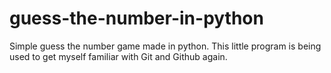 # guess-the-number-in-python
Simple guess the number game made in python. 
This little program is being used to get myself familiar with Git and Github again.
